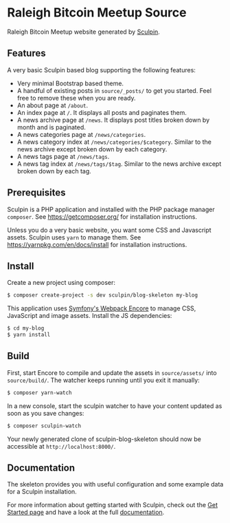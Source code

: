 Raleigh Bitcoin Meetup Source
=====================

Raleigh Bitcoin Meetup website generated by [Sculpin](http://sculpin.io).

Features
--------

A very basic Sculpin based blog supporting the following features:

 * Very minimal Bootstrap based theme.
 * A handful of existing posts in `source/_posts/` to get you started. Feel
   free to remove these when you are ready.
 * An about page at `/about`.
 * An index page at `/`. It displays all posts and paginates them.
 * A news archive page at `/news`. It displays post titles broken down by
   month and is paginated.
 * A news categories page at `/news/categories`.
 * A news category index at `/news/categories/$category`. Similar to the news
   archive except broken down by each category.
 * A news tags page at `/news/tags`.
 * A news tag index at `/news/tags/$tag`. Similar to the news archive
   except broken down by each tag.

Prerequisites
-------------

Sculpin is a PHP application and installed with the PHP package manager `composer`.
See https://getcomposer.org/ for installation instructions.

Unless you do a very basic website, you want some CSS and Javascript assets. Sculpin
uses `yarn` to manage them. See https://yarnpkg.com/en/docs/install for installation
instructions.

Install
-------

Create a new project using composer:

```bash
$ composer create-project -s dev sculpin/blog-skeleton my-blog
```

This application uses [Symfony's Webpack Encore](https://symfony.com/doc/current/frontend.html)
to manage CSS, JavaScript and image assets. Install the JS dependencies:

```bash
$ cd my-blog
$ yarn install
```

Build
-----

First, start Encore to compile and update the assets in `source/assets/` into
`source/build/`. The watcher keeps running until you exit it manually:

```bash
$ composer yarn-watch
```

In a new console, start the sculpin watcher to have your content updated as
soon as you save changes:

```bash
$ composer sculpin-watch
```

Your newly generated clone of sculpin-blog-skeleton should now be accessible
at `http://localhost:8000/`.

Documentation
-------------

The skeleton provides you with useful configuration and some example data for
a Sculpin installation.

For more information about getting started with Sculpin, check out the
[Get Started page](https://sculpin.io/getstarted/) and have a look at the full
[documentation](https://sculpin.io/documentation/).
